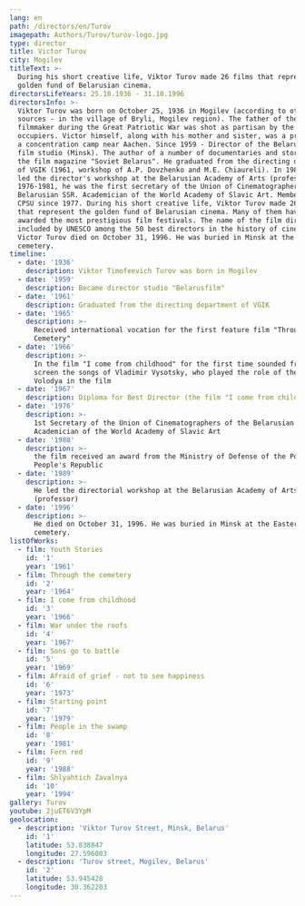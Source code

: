 ```yaml
---
lang: en
path: /directors/en/Turov
imagepath: Authors/Turov/turov-logo.jpg
type: director
title: Victor Turov
city: Mogilev
titleText: >-
  During his short creative life, Viktor Turov made 26 films that represent the
  golden fund of Belarusian cinema.
directorsLifeYears: 25.10.1936 - 31.10.1996
directorsInfo: >-
  Viktor Turov was born on October 25, 1936 in Mogilev (according to other
  sources - in the village of Bryli, Mogilev region). The father of the future
  filmmaker during the Great Patriotic War was shot as partisan by the Nazi
  occupiers. Victor himself, along with his mother and sister, was a prisoner of
  a concentration camp near Aachen. Since 1959 - Director of the Belarusfilm
  film studio (Minsk). The author of a number of documentaries and stories in
  the film magazine "Soviet Belarus". He graduated from the directing department
  of VGIK (1961, workshop of A.P. Dovzhenko and M.E. Chiaureli). In 1989-1996
  led the director's workshop at the Belarusian Academy of Arts (professor). In
  1976-1981, he was the first secretary of the Union of Cinematographers of the
  Belarusian SSR. Academician of the World Academy of Slavic Art. Member of the
  CPSU since 1977. During his short creative life, Viktor Turov made 26 films
  that represent the golden fund of Belarusian cinema. Many of them have been
  awarded the most prestigious film festivals. The name of the film director is
  included by UNESCO among the 50 best directors in the history of cinema.
  Victor Turov died on October 31, 1996. He was buried in Minsk at the Eastern
  cemetery.
timeline:
  - date: '1936'
    description: Viktor Timofeevich Turov was born in Mogilev
  - date: '1959'
    description: Became director studio "Belarusfilm"
  - date: '1961'
    description: Graduated from the directing department of VGIK
  - date: '1965'
    description: >-
      Received international vocation for the first feature film "Through the
      Cemetery"
  - date: '1966'
    description: >-
      In the film "I come from childhood" for the first time sounded from the
      screen the songs of Vladimir Vysotsky, who played the role of the tanker
      Volodya in the film
  - date: '1967'
    description: Diploma for Best Director (the film "I come from childhood").
  - date: '1976'
    description: >-
      1st Secretary of the Union of Cinematographers of the Belarusian SSR.
      Academician of the World Academy of Slavic Art
  - date: '1988'
    description: >-
      the film received an award from the Ministry of Defense of the Polish
      People's Republic
  - date: '1989'
    description: >-
      He led the directorial workshop at the Belarusian Academy of Arts
      (professor)
  - date: '1996'
    description: >-
      He died on October 31, 1996. He was buried in Minsk at the Eastern
      cemetery.
listOfWorks:
  - film: Youth Stories
    id: '1'
    year: '1961'
  - film: Through the cemetery
    id: '2'
    year: '1964'
  - film: I come from childhood
    id: '3'
    year: '1966'
  - film: War under the roofs
    id: '4'
    year: '1967'
  - film: Sons go to battle
    id: '5'
    year: '1969'
  - film: Afraid of grief - not to see happiness
    id: '6'
    year: '1973'
  - film: Starting point
    id: '7'
    year: '1979'
  - film: People in the swamp
    id: '8'
    year: '1981'
  - film: Fern red
    id: '9'
    year: '1988'
  - film: Shlyahtich Zavalnya
    id: '10'
    year: '1994'
gallery: Turov
youtube: 2juET6V3YpM
geolocation:
  - description: 'Viktor Turov Street, Minsk, Belarus'
    id: '1'
    latitude: 53.838847
    longitude: 27.596003
  - description: 'Turov street, Mogilev, Belarus'
    id: '2'
    latitude: 53.945428
    longitude: 30.362203
---
```


